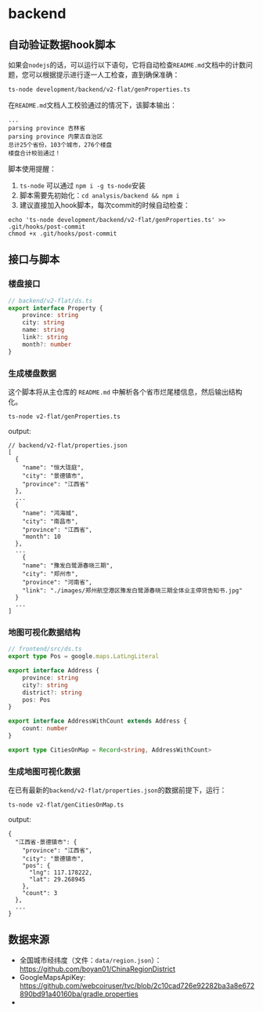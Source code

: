 # backend

## 自动验证数据hook脚本

如果会`nodejs`的话，可以运行以下语句，它将自动检查`README.md`文档中的计数问题，您可以根据提示进行逐一人工检查，直到确保准确：

```shell
ts-node development/backend/v2-flat/genProperties.ts
```

在`README.md`文档人工校验通过的情况下，该脚本输出：

```text
...
parsing province 吉林省
parsing province 内蒙古自治区
总计25个省份，103个城市，276个楼盘
楼盘合计校验通过！
```

脚本使用提醒：
1. `ts-node` 可以通过 `npm i -g ts-node`安装
2. 脚本需要先初始化：`cd analysis/backend && npm i`
3. 建议直接加入hook脚本，每次commit的时候自动检查：
```shell
echo 'ts-node development/backend/v2-flat/genProperties.ts' >> .git/hooks/post-commit
chmod +x .git/hooks/post-commit
```


## 接口与脚本

### 楼盘接口

```typescript 
// backend/v2-flat/ds.ts
export interface Property {
    province: string
    city: string
    name: string
    link?: string
    month?: number
}
```

### 生成楼盘数据

这个脚本将从主仓库的 `README.md` 中解析各个省市烂尾楼信息，然后输出结构化。

```shell
ts-node v2-flat/genProperties.ts
```

output:

```text
// backend/v2-flat/properties.json
[
  {
    "name": "恒大珑庭",
    "city": "景德镇市",
    "province": "江西省"
  },
  ...
  {
    "name": "鸿海城",
    "city": "南昌市",
    "province": "江西省",
    "month": 10
  },
  ...
    {
    "name": "豫发白鹭源春晓三期",
    "city": "郑州市",
    "province": "河南省",
    "link": "./images/郑州航空港区豫发白鹭源春晓三期全体业主停贷告知书.jpg"
  }
  ...
]
```

### 地图可视化数据结构

```typescript
// frontend/src/ds.ts
export type Pos = google.maps.LatLngLiteral

export interface Address {
    province: string
    city?: string
    district?: string
    pos: Pos
}

export interface AddressWithCount extends Address {
    count: number
}

export type CitiesOnMap = Record<string, AddressWithCount>
```

### 生成地图可视化数据

在已有最新的`backend/v2-flat/properties.json`的数据前提下，运行：

```shell
ts-node v2-flat/genCitiesOnMap.ts
```

output:

```text
{
  "江西省-景德镇市": {
    "province": "江西省",
    "city": "景德镇市",
    "pos": {
      "lng": 117.178222,
      "lat": 29.268945
    },
    "count": 3
  },
  ...
}
```

## 数据来源

- 全国城市经纬度（文件：`data/region.json`）：https://github.com/boyan01/ChinaRegionDistrict
- GoogleMapsApiKey: https://github.com/webcoiruser/tvc/blob/2c10cad726e92282ba3a8e672890bd91a40160ba/gradle.properties
- 
